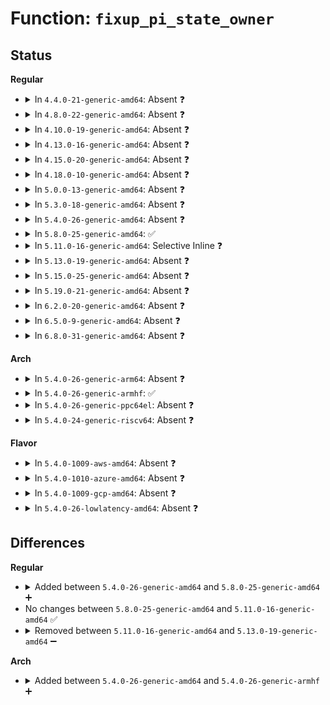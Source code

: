 # Function: <code>fixup_pi_state_owner</code>

## Status
<b>Regular</b>
<ul>
<li>
<details>
<summary>In <code>4.4.0-21-generic-amd64</code>: Absent ❓</summary>

```json
{
  "name": "fixup_pi_state_owner",
  "collision_type": "Unique Static",
  "inline_type": "Selective",
  "funcs": [
    {
      "addr": 18446744071579895536,
      "name": "fixup_pi_state_owner",
      "external": false,
      "loc": "kernel/futex.c:1988",
      "file": "kernel/futex.c",
      "inline": "not declared, inlined",
      "caller_inline": [],
      "caller_func": [
        "kernel/futex.c:fixup_owner"
      ]
    }
  ],
  "symbols": [
    {
      "addr": 18446744071579895536,
      "name": "fixup_pi_state_owner.isra.11",
      "section": ".text",
      "bind": "STB_LOCAL",
      "size": 470
    }
  ]
}
```
</details>
</li>
<li>
<details>
<summary>In <code>4.8.0-22-generic-amd64</code>: Absent ❓</summary>

```json
{
  "name": "fixup_pi_state_owner",
  "collision_type": "Unique Static",
  "inline_type": "Selective",
  "funcs": [
    {
      "addr": 18446744071579923152,
      "name": "fixup_pi_state_owner",
      "external": false,
      "loc": "kernel/futex.c:2112",
      "file": "kernel/futex.c",
      "inline": "not declared, inlined",
      "caller_inline": [],
      "caller_func": [
        "kernel/futex.c:fixup_owner",
        "kernel/futex.c:fixup_owner"
      ]
    }
  ],
  "symbols": [
    {
      "addr": 18446744071579923152,
      "name": "fixup_pi_state_owner.isra.12",
      "section": ".text",
      "bind": "STB_LOCAL",
      "size": 470
    }
  ]
}
```
</details>
</li>
<li>
<details>
<summary>In <code>4.10.0-19-generic-amd64</code>: Absent ❓</summary>

```json
{
  "name": "fixup_pi_state_owner",
  "collision_type": "Unique Static",
  "inline_type": "Selective",
  "funcs": [
    {
      "addr": 18446744071579953808,
      "name": "fixup_pi_state_owner",
      "external": false,
      "loc": "kernel/futex.c:2121",
      "file": "kernel/futex.c",
      "inline": "not declared, inlined",
      "caller_inline": [],
      "caller_func": [
        "kernel/futex.c:fixup_owner",
        "kernel/futex.c:fixup_owner"
      ]
    }
  ],
  "symbols": [
    {
      "addr": 18446744071579953808,
      "name": "fixup_pi_state_owner.isra.13",
      "section": ".text",
      "bind": "STB_LOCAL",
      "size": 470
    }
  ]
}
```
</details>
</li>
<li>
<details>
<summary>In <code>4.13.0-16-generic-amd64</code>: Absent ❓</summary>

```json
{
  "name": "fixup_pi_state_owner",
  "collision_type": "Unique Static",
  "inline_type": "Selective",
  "funcs": [
    {
      "addr": 18446744071579963504,
      "name": "fixup_pi_state_owner",
      "external": false,
      "loc": "kernel/futex.c:2216",
      "file": "kernel/futex.c",
      "inline": "not declared, inlined",
      "caller_inline": [],
      "caller_func": []
    }
  ],
  "symbols": [
    {
      "addr": 18446744071579963504,
      "name": "fixup_pi_state_owner.isra.12",
      "section": ".text",
      "bind": "STB_LOCAL",
      "size": 512
    }
  ]
}
```
</details>
</li>
<li>
<details>
<summary>In <code>4.15.0-20-generic-amd64</code>: Absent ❓</summary>

```json
{
  "name": "fixup_pi_state_owner",
  "collision_type": "Unique Static",
  "inline_type": "Selective",
  "funcs": [
    {
      "addr": 18446744071580005440,
      "name": "fixup_pi_state_owner",
      "external": false,
      "loc": "kernel/futex.c:2300",
      "file": "kernel/futex.c",
      "inline": "not declared, inlined",
      "caller_inline": [],
      "caller_func": [
        "kernel/futex.c:fixup_owner",
        "kernel/futex.c:fixup_owner"
      ]
    }
  ],
  "symbols": [
    {
      "addr": 18446744071580005440,
      "name": "fixup_pi_state_owner.isra.19",
      "section": ".text",
      "bind": "STB_LOCAL",
      "size": 640
    }
  ]
}
```
</details>
</li>
<li>
<details>
<summary>In <code>4.18.0-10-generic-amd64</code>: Absent ❓</summary>

```json
{
  "name": "fixup_pi_state_owner",
  "collision_type": "Unique Static",
  "inline_type": "Selective",
  "funcs": [
    {
      "addr": 18446744071580060128,
      "name": "fixup_pi_state_owner",
      "external": false,
      "loc": "kernel/futex.c:2282",
      "file": "kernel/futex.c",
      "inline": "not declared, inlined",
      "caller_inline": [],
      "caller_func": [
        "kernel/futex.c:fixup_owner",
        "kernel/futex.c:fixup_owner"
      ]
    }
  ],
  "symbols": [
    {
      "addr": 18446744071580060128,
      "name": "fixup_pi_state_owner.isra.23",
      "section": ".text",
      "bind": "STB_LOCAL",
      "size": 626
    }
  ]
}
```
</details>
</li>
<li>
<details>
<summary>In <code>5.0.0-13-generic-amd64</code>: Absent ❓</summary>

```json
{
  "name": "fixup_pi_state_owner",
  "collision_type": "Unique Static",
  "inline_type": "Selective",
  "funcs": [
    {
      "addr": 18446744071580109536,
      "name": "fixup_pi_state_owner",
      "external": false,
      "loc": "kernel/futex.c:2350",
      "file": "kernel/futex.c",
      "inline": "not declared, inlined",
      "caller_inline": [],
      "caller_func": [
        "kernel/futex.c:fixup_owner",
        "kernel/futex.c:fixup_owner"
      ]
    }
  ],
  "symbols": [
    {
      "addr": 18446744071580109536,
      "name": "fixup_pi_state_owner.isra.24",
      "section": ".text",
      "bind": "STB_LOCAL",
      "size": 626
    }
  ]
}
```
</details>
</li>
<li>
<details>
<summary>In <code>5.3.0-18-generic-amd64</code>: Absent ❓</summary>

```json
{
  "name": "fixup_pi_state_owner",
  "collision_type": "Unique Static",
  "inline_type": "Selective",
  "funcs": [
    {
      "addr": 0,
      "name": "fixup_pi_state_owner",
      "external": false,
      "loc": "kernel/futex.c:2364",
      "file": "kernel/futex.c",
      "inline": "not declared, inlined",
      "caller_inline": [],
      "caller_func": [
        "kernel/futex.c:fixup_owner",
        "kernel/futex.c:fixup_owner"
      ]
    }
  ],
  "symbols": [
    {
      "addr": 18446744071580155472,
      "name": "fixup_pi_state_owner.isra.0",
      "section": ".text",
      "bind": "STB_LOCAL",
      "size": 743
    },
    {
      "addr": 18446744071580166582,
      "name": "fixup_pi_state_owner.isra.0.cold",
      "section": ".text",
      "bind": "STB_LOCAL",
      "size": 54
    }
  ]
}
```
</details>
</li>
<li>
<details>
<summary>In <code>5.4.0-26-generic-amd64</code>: Absent ❓</summary>

```json
{
  "name": "fixup_pi_state_owner",
  "collision_type": "Unique Static",
  "inline_type": "Selective",
  "funcs": [
    {
      "addr": 18446744071580203584,
      "name": "fixup_pi_state_owner",
      "external": false,
      "loc": "kernel/futex.c:2456",
      "file": "kernel/futex.c",
      "inline": "not declared, inlined",
      "caller_inline": [],
      "caller_func": [
        "kernel/futex.c:fixup_owner",
        "kernel/futex.c:fixup_owner"
      ]
    }
  ],
  "symbols": [
    {
      "addr": 18446744071580203584,
      "name": "fixup_pi_state_owner.isra.0",
      "section": ".text",
      "bind": "STB_LOCAL",
      "size": 750
    }
  ]
}
```
</details>
</li>
<li>
<details>
<summary>In <code>5.8.0-25-generic-amd64</code>: ✅</summary>

```c
int fixup_pi_state_owner(u32 * uaddr, struct futex_q * q, struct task_struct * argowner)
```

```json
{
  "name": "fixup_pi_state_owner",
  "collision_type": "Unique Static",
  "inline_type": "No",
  "funcs": [
    {
      "addr": 18446744071580272400,
      "name": "fixup_pi_state_owner",
      "external": false,
      "loc": "kernel/futex.c:2369",
      "file": "kernel/futex.c",
      "inline": "seen, unknown",
      "caller_inline": [],
      "caller_func": [
        "kernel/futex.c:fixup_owner"
      ]
    }
  ],
  "symbols": [
    {
      "addr": 18446744071580272400,
      "name": "fixup_pi_state_owner",
      "section": ".text",
      "bind": "STB_LOCAL",
      "size": 787
    }
  ]
}
```
</details>
</li>
<li>
<details>
<summary>In <code>5.11.0-16-generic-amd64</code>: Selective Inline ❓</summary>

```c
int fixup_pi_state_owner(u32 * uaddr, struct futex_q * q, struct task_struct * argowner)
```

```json
{
  "name": "fixup_pi_state_owner",
  "collision_type": "Unique Static",
  "inline_type": "Selective",
  "funcs": [
    {
      "addr": 18446744071580254160,
      "name": "fixup_pi_state_owner",
      "external": false,
      "loc": "kernel/futex.c:2505",
      "file": "kernel/futex.c",
      "inline": "not declared, inlined",
      "caller_inline": [],
      "caller_func": []
    }
  ],
  "symbols": [
    {
      "addr": 18446744071580254160,
      "name": "fixup_pi_state_owner",
      "section": ".text",
      "bind": "STB_LOCAL",
      "size": 89
    }
  ]
}
```
</details>
</li>
<li>
<details>
<summary>In <code>5.13.0-19-generic-amd64</code>: Absent ❓</summary>

```json
{
  "name": "fixup_pi_state_owner",
  "collision_type": "Unique Static",
  "inline_type": "Full",
  "funcs": [
    {
      "addr": 18446744071580263844,
      "name": "fixup_pi_state_owner",
      "external": false,
      "loc": "kernel/futex.c:2504",
      "file": "kernel/futex.c",
      "inline": "not declared, inlined",
      "caller_inline": [],
      "caller_func": []
    }
  ],
  "symbols": []
}
```
</details>
</li>
<li>
<details>
<summary>In <code>5.15.0-25-generic-amd64</code>: Absent ❓</summary>

```json
{
  "name": "fixup_pi_state_owner",
  "collision_type": "Unique Static",
  "inline_type": "Full",
  "funcs": [
    {
      "addr": 18446744071580413876,
      "name": "fixup_pi_state_owner",
      "external": false,
      "loc": "kernel/futex.c:2752",
      "file": "kernel/futex.c",
      "inline": "not declared, inlined",
      "caller_inline": [],
      "caller_func": []
    }
  ],
  "symbols": []
}
```
</details>
</li>
<li>
<details>
<summary>In <code>5.19.0-21-generic-amd64</code>: Absent ❓</summary>

```json
{
  "name": "fixup_pi_state_owner",
  "collision_type": "Unique Static",
  "inline_type": "Full",
  "funcs": [
    {
      "addr": 18446744071580635464,
      "name": "fixup_pi_state_owner",
      "external": false,
      "loc": "kernel/futex/pi.c:855",
      "file": "kernel/futex/pi.c",
      "inline": "not declared, inlined",
      "caller_inline": [],
      "caller_func": []
    }
  ],
  "symbols": []
}
```
</details>
</li>
<li>
<details>
<summary>In <code>6.2.0-20-generic-amd64</code>: Absent ❓</summary>

```json
{
  "name": "fixup_pi_state_owner",
  "collision_type": "Unique Static",
  "inline_type": "Full",
  "funcs": [
    {
      "addr": 18446744071580901960,
      "name": "fixup_pi_state_owner",
      "external": false,
      "loc": "kernel/futex/pi.c:855",
      "file": "kernel/futex/pi.c",
      "inline": "not declared, inlined",
      "caller_inline": [],
      "caller_func": []
    }
  ],
  "symbols": []
}
```
</details>
</li>
<li>
<details>
<summary>In <code>6.5.0-9-generic-amd64</code>: Absent ❓</summary>

```json
{
  "name": "fixup_pi_state_owner",
  "collision_type": "Unique Static",
  "inline_type": "Full",
  "funcs": [
    {
      "addr": 18446744071580985928,
      "name": "fixup_pi_state_owner",
      "external": false,
      "loc": "kernel/futex/pi.c:855",
      "file": "kernel/futex/pi.c",
      "inline": "not declared, inlined",
      "caller_inline": [],
      "caller_func": []
    }
  ],
  "symbols": []
}
```
</details>
</li>
<li>
<details>
<summary>In <code>6.8.0-31-generic-amd64</code>: Absent ❓</summary>

```json
{
  "name": "fixup_pi_state_owner",
  "collision_type": "Unique Static",
  "inline_type": "Full",
  "funcs": [
    {
      "addr": 18446744071581081512,
      "name": "fixup_pi_state_owner",
      "external": false,
      "loc": "kernel/futex/pi.c:843",
      "file": "kernel/futex/pi.c",
      "inline": "not declared, inlined",
      "caller_inline": [],
      "caller_func": []
    }
  ],
  "symbols": []
}
```
</details>
</li>
</ul>
<b>Arch</b>
<ul>
<li>
<details>
<summary>In <code>5.4.0-26-generic-arm64</code>: Absent ❓</summary>

```json
{
  "name": "fixup_pi_state_owner",
  "collision_type": "Unique Static",
  "inline_type": "Selective",
  "funcs": [
    {
      "addr": 18446603336491439936,
      "name": "fixup_pi_state_owner",
      "external": false,
      "loc": "kernel/futex.c:2456",
      "file": "kernel/futex.c",
      "inline": "not declared, inlined",
      "caller_inline": [],
      "caller_func": [
        "kernel/futex.c:fixup_owner",
        "kernel/futex.c:fixup_owner"
      ]
    }
  ],
  "symbols": [
    {
      "addr": 18446603336491439936,
      "name": "fixup_pi_state_owner.isra.0",
      "section": ".text",
      "bind": "STB_LOCAL",
      "size": 988
    }
  ]
}
```
</details>
</li>
<li>
<details>
<summary>In <code>5.4.0-26-generic-armhf</code>: ✅</summary>

```c
int fixup_pi_state_owner(u32 * uaddr, struct futex_q * q, struct task_struct * argowner)
```

```json
{
  "name": "fixup_pi_state_owner",
  "collision_type": "Unique Static",
  "inline_type": "No",
  "funcs": [
    {
      "addr": 3225421724,
      "name": "fixup_pi_state_owner",
      "external": false,
      "loc": "kernel/futex.c:2456",
      "file": "kernel/futex.c",
      "inline": "seen, unknown",
      "caller_inline": [],
      "caller_func": [
        "kernel/futex.c:fixup_owner",
        "kernel/futex.c:fixup_owner"
      ]
    }
  ],
  "symbols": [
    {
      "addr": 3225421724,
      "name": "fixup_pi_state_owner",
      "section": ".text",
      "bind": "STB_LOCAL",
      "size": 948
    }
  ]
}
```
</details>
</li>
<li>
<details>
<summary>In <code>5.4.0-26-generic-ppc64el</code>: Absent ❓</summary>

```json
{
  "name": "fixup_pi_state_owner",
  "collision_type": "Unique Static",
  "inline_type": "Selective",
  "funcs": [
    {
      "addr": 13835058055284390720,
      "name": "fixup_pi_state_owner",
      "external": false,
      "loc": "kernel/futex.c:2456",
      "file": "kernel/futex.c",
      "inline": "not declared, inlined",
      "caller_inline": [],
      "caller_func": [
        "kernel/futex.c:fixup_owner",
        "kernel/futex.c:fixup_owner"
      ]
    }
  ],
  "symbols": [
    {
      "addr": 13835058055284390720,
      "name": "fixup_pi_state_owner.isra.0",
      "section": ".text",
      "bind": "STB_LOCAL",
      "size": 1180
    }
  ]
}
```
</details>
</li>
<li>
<details>
<summary>In <code>5.4.0-24-generic-riscv64</code>: Absent ❓</summary>

```json
{
  "name": "fixup_pi_state_owner",
  "collision_type": "Unique Static",
  "inline_type": "Selective",
  "funcs": [
    {
      "addr": 18446743936271899210,
      "name": "fixup_pi_state_owner",
      "external": false,
      "loc": "kernel/futex.c:2456",
      "file": "kernel/futex.c",
      "inline": "not declared, inlined",
      "caller_inline": [],
      "caller_func": [
        "kernel/futex.c:fixup_owner",
        "kernel/futex.c:fixup_owner"
      ]
    }
  ],
  "symbols": [
    {
      "addr": 18446743936271899210,
      "name": "fixup_pi_state_owner.isra.0",
      "section": ".text",
      "bind": "STB_LOCAL",
      "size": 940
    }
  ]
}
```
</details>
</li>
</ul>
<b>Flavor</b>
<ul>
<li>
<details>
<summary>In <code>5.4.0-1009-aws-amd64</code>: Absent ❓</summary>

```json
{
  "name": "fixup_pi_state_owner",
  "collision_type": "Unique Static",
  "inline_type": "Selective",
  "funcs": [
    {
      "addr": 18446744071580172384,
      "name": "fixup_pi_state_owner",
      "external": false,
      "loc": "kernel/futex.c:2456",
      "file": "kernel/futex.c",
      "inline": "not declared, inlined",
      "caller_inline": [],
      "caller_func": [
        "kernel/futex.c:fixup_owner",
        "kernel/futex.c:fixup_owner"
      ]
    }
  ],
  "symbols": [
    {
      "addr": 18446744071580172384,
      "name": "fixup_pi_state_owner.isra.0",
      "section": ".text",
      "bind": "STB_LOCAL",
      "size": 750
    }
  ]
}
```
</details>
</li>
<li>
<details>
<summary>In <code>5.4.0-1010-azure-amd64</code>: Absent ❓</summary>

```json
{
  "name": "fixup_pi_state_owner",
  "collision_type": "Unique Static",
  "inline_type": "Selective",
  "funcs": [
    {
      "addr": 18446744071580119184,
      "name": "fixup_pi_state_owner",
      "external": false,
      "loc": "kernel/futex.c:2456",
      "file": "kernel/futex.c",
      "inline": "not declared, inlined",
      "caller_inline": [],
      "caller_func": [
        "kernel/futex.c:fixup_owner",
        "kernel/futex.c:fixup_owner"
      ]
    }
  ],
  "symbols": [
    {
      "addr": 18446744071580119184,
      "name": "fixup_pi_state_owner.isra.0",
      "section": ".text",
      "bind": "STB_LOCAL",
      "size": 732
    }
  ]
}
```
</details>
</li>
<li>
<details>
<summary>In <code>5.4.0-1009-gcp-amd64</code>: Absent ❓</summary>

```json
{
  "name": "fixup_pi_state_owner",
  "collision_type": "Unique Static",
  "inline_type": "Selective",
  "funcs": [
    {
      "addr": 18446744071580163856,
      "name": "fixup_pi_state_owner",
      "external": false,
      "loc": "kernel/futex.c:2456",
      "file": "kernel/futex.c",
      "inline": "not declared, inlined",
      "caller_inline": [],
      "caller_func": [
        "kernel/futex.c:fixup_owner",
        "kernel/futex.c:fixup_owner"
      ]
    }
  ],
  "symbols": [
    {
      "addr": 18446744071580163856,
      "name": "fixup_pi_state_owner.isra.0",
      "section": ".text",
      "bind": "STB_LOCAL",
      "size": 750
    }
  ]
}
```
</details>
</li>
<li>
<details>
<summary>In <code>5.4.0-26-lowlatency-amd64</code>: Absent ❓</summary>

```json
{
  "name": "fixup_pi_state_owner",
  "collision_type": "Unique Static",
  "inline_type": "Selective",
  "funcs": [
    {
      "addr": 18446744071580210800,
      "name": "fixup_pi_state_owner",
      "external": false,
      "loc": "kernel/futex.c:2456",
      "file": "kernel/futex.c",
      "inline": "not declared, inlined",
      "caller_inline": [],
      "caller_func": [
        "kernel/futex.c:fixup_owner",
        "kernel/futex.c:fixup_owner"
      ]
    }
  ],
  "symbols": [
    {
      "addr": 18446744071580210800,
      "name": "fixup_pi_state_owner.isra.0",
      "section": ".text",
      "bind": "STB_LOCAL",
      "size": 721
    }
  ]
}
```
</details>
</li>
</ul>

## Differences
<b>Regular</b>
<ul>
<li>
<details>
<summary>Added between <code>5.4.0-26-generic-amd64</code> and <code>5.8.0-25-generic-amd64</code> ➕</summary>

```c
int fixup_pi_state_owner(u32 * uaddr, struct futex_q * q, struct task_struct * argowner)
```
</details>
</li>
<li>
No changes between <code>5.8.0-25-generic-amd64</code> and <code>5.11.0-16-generic-amd64</code> ✅
</li>
<li>
<details>
<summary>Removed between <code>5.11.0-16-generic-amd64</code> and <code>5.13.0-19-generic-amd64</code> ➖</summary>

```c
int fixup_pi_state_owner(u32 * uaddr, struct futex_q * q, struct task_struct * argowner)
```
</details>
</li>
</ul>
<b>Arch</b>
<ul>
<li>
<details>
<summary>Added between <code>5.4.0-26-generic-amd64</code> and <code>5.4.0-26-generic-armhf</code> ➕</summary>

```c
int fixup_pi_state_owner(u32 * uaddr, struct futex_q * q, struct task_struct * argowner)
```
</details>
</li>
</ul>
